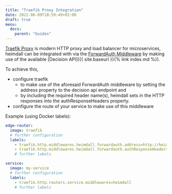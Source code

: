 ```yaml
---
title: "Traefik Proxy Integration"
date: 2022-06-09T18:59:49+02:00
draft: true
menu:
  docs:
    parent: "Guides"
---
```


[Traefik Proxy](https://doc.traefik.io/traefik/) is modern HTTP proxy and load balancer for microservices, heimdall can be integrated with via the [ForwardAuth Middleware](https://doc.traefik.io/traefik/middlewares/http/forwardauth/) by making use of the available [Decision API]({{ site.baseurl }}{% link index.md %}).

To achieve this,

* configure traefik
  * to make use of the aforesaid ForwardAuth middleware by setting the address property to the decision api endpoint and
  * by including the required header name(s), heimdall sets in the HTTP responses into the authResponseHeaders property.
* configure the route of your service to make use of this middleware

Example (using Docker labels):

```yaml
edge-router:
  image: traefik
  # further configuration
  labels:
    - traefik.http.middlewares.heimdall.forwardauth.address=http://heimdall:4456/decisions
    - traefik.http.middlewares.heimdall.forwardauth.authResponseHeaders=X-Id-Token,Authorization
    # further labels

service:
  image: my-service
  # further configuration
  labels:
    - traefik.http.routers.service.middlewares=heimdall
    # further labels
```